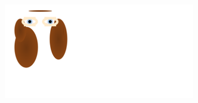 <!-- 
Version 1.0.43
Built Fri Apr 19 2024 01:15:11 GMT+0000 (Coordinated Universal Time) 
-->

<div align="center">

[![Dylan](dylan.svg "Dylan")](./src/templates/dylan.svg.hbs.yaml "Click to View Source")

</div>
